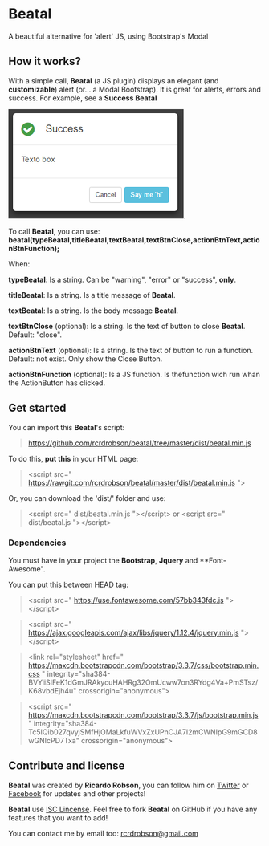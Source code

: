# Beatal
A beautiful alternative for 'alert' JS, using Bootstrap's Modal

## How it works?
With a simple call, **Beatal** (a JS plugin) displays an elegant (and **customizable**) alert (or... a Modal Bootstrap). 
It is great for alerts, errors and success.
For example, see a **Success Beatal** 



![Success Beatal example](https://github.com/rcrdrobson/beatal/raw/master/docs/imgs/successExample.png).



To call **Beatal**, you can use: **beatal(typeBeatal,titleBeatal,textBeatal,textBtnClose,actionBtnText,actionBtnFunction);**

When:

**typeBeatal**: Is a string. Can be "warning", "error" or "success", **only**.

**titleBeatal**: Is a string. Is a title message of **Beatal**.

**textBeatal**: Is a string. Is the body message **Beatal**.

**textBtnClose** (optional): Is a string. Is the text of button to close **Beatal**. Default: "close".

**actionBtnText** (optional): Is a string. Is the text of button to run a function. Default: not exist. Only show the Close Button.

**actionBtnFunction** (optional): Is a JS function. Is thefunction wich run whan the ActionButton has clicked.

## Get started
You can import this **Beatal**'s script:
> https://github.com/rcrdrobson/beatal/tree/master/dist/beatal.min.js

To do this, **put this** in your HTML page:
> \<script src=" https://rawgit.com/rcrdrobson/beatal/master/dist/beatal.min.js "></script>

Or, you can download the 'dist/' folder and use:
> \<script src=" dist/beatal.min.js ">\</script>
or
> \<script src=" dist/beatal.js ">\</script>

### Dependencies
You must have in your project the **Bootstrap**, **Jquery** and **Font-Awesome".

You can put this between HEAD tag:
> \<script src=" https://use.fontawesome.com/57bb343fdc.js ">\</script>

> \<script src=" https://ajax.googleapis.com/ajax/libs/jquery/1.12.4/jquery.min.js ">\</script>

> \<link rel="stylesheet" href=" https://maxcdn.bootstrapcdn.com/bootstrap/3.3.7/css/bootstrap.min.css " integrity="sha384-BVYiiSIFeK1dGmJRAkycuHAHRg32OmUcww7on3RYdg4Va+PmSTsz/K68vbdEjh4u" crossorigin="anonymous">

> \<script src=" https://maxcdn.bootstrapcdn.com/bootstrap/3.3.7/js/bootstrap.min.js " integrity="sha384-Tc5IQib027qvyjSMfHjOMaLkfuWVxZxUPnCJA7l2mCWNIpG9mGCD8wGNIcPD7Txa" crossorigin="anonymous"></script>

## Contribute and license
**Beatal** was created by **Ricardo Robson**, you can follow him on [Twitter](https://twitter.com/rcrdrobson) or [Facebook](https://www.facebook.com/rcrdrobson) for updates and other projects!

**Beatal** use [ISC Lincense](https://en.wikipedia.org/wiki/ISC_license). Feel free to fork **Beatal** on GitHub if you have any features that you want to add!

You can contact me by email too: rcrdrobson@gmail.com
